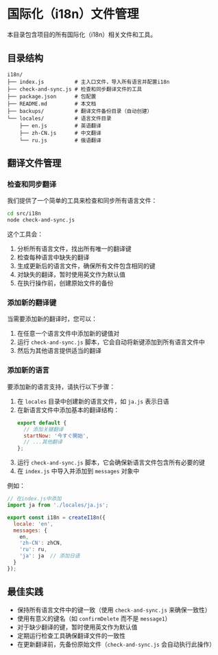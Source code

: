 # 国际化（i18n）文件管理

本目录包含项目的所有国际化（i18n）相关文件和工具。

## 目录结构

```
i18n/
├── index.js          # 主入口文件，导入所有语言并配置i18n
├── check-and-sync.js # 检查和同步翻译文件的工具
├── package.json      # 包配置
├── README.md         # 本文档
├── backups/          # 翻译文件备份目录（自动创建）
└── locales/          # 语言文件目录
    ├── en.js         # 英语翻译
    ├── zh-CN.js      # 中文翻译
    └── ru.js         # 俄语翻译
```

## 翻译文件管理

### 检查和同步翻译

我们提供了一个简单的工具来检查和同步所有语言文件：

```bash
cd src/i18n
node check-and-sync.js
```

这个工具会：
1. 分析所有语言文件，找出所有唯一的翻译键
2. 检查每种语言中缺失的翻译
3. 生成更新后的语言文件，确保所有文件包含相同的键
4. 对缺失的翻译，暂时使用英文作为默认值
5. 在执行操作前，创建原始文件的备份

### 添加新的翻译键

当需要添加新的翻译时，您可以：

1. 在任意一个语言文件中添加新的键值对
2. 运行 `check-and-sync.js` 脚本，它会自动将新键添加到所有语言文件中
3. 然后为其他语言提供适当的翻译

### 添加新的语言

要添加新的语言支持，请执行以下步骤：

1. 在 `locales` 目录中创建新的语言文件，如 `ja.js` 表示日语
2. 在新语言文件中添加基本的翻译结构：
   ```javascript
   export default {
     // 添加关键翻译
     startNow: '今すぐ開始',
     // ...其他翻译
   };
   ```
3. 运行 `check-and-sync.js` 脚本，它会确保新语言文件包含所有必要的键
4. 在 `index.js` 中导入并添加到 `messages` 对象中

例如：

```javascript
// 在index.js中添加
import ja from './locales/ja.js';

export const i18n = createI18n({
  locale: 'en',
  messages: {
    en,
    'zh-CN': zhCN,
    'ru': ru,
    'ja': ja  // 添加日语
  }
});
```

## 最佳实践

- 保持所有语言文件中的键一致（使用 `check-and-sync.js` 来确保一致性）
- 使用有意义的键名（如 `confirmDelete` 而不是 `message1`）
- 对于缺少翻译的键，暂时使用英文作为默认值
- 定期运行检查工具确保翻译文件的一致性
- 在更新翻译前，先备份原始文件（`check-and-sync.js` 会自动执行此操作） 